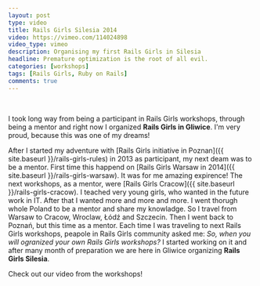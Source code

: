 ```yaml
---
layout: post
type: video
title: Rails Girls Silesia 2014
video: https://vimeo.com/114024898
video_type: vimeo
description: Organising my first Rails Girls in Silesia
headline: Premature optimization is the root of all evil.
categories: [workshops]
tags: [Rails Girls, Ruby on Rails]
comments: true
---
```


<br>

I took long way from being a participant in Rails Girls workshops, through being a mentor and right now I organized **Rails Girls in Gliwice**. I'm very proud, because this was one of my dreams!

After I started my adventure with [Rails Girls initiative in Poznan]({{ site.baseurl }}/rails-girls-rules) in 2013 as participant, my next deam was to be a mentor. First time this happend on [Rails Girls Warsaw in 2014]({{ site.baseurl }}/rails-girls-warsaw). It was for me amazing expirence! The next workshops, as a mentor, were [Rails Girls Cracow]({{ site.baseurl }}/rails-girls-cracow). I teached very young girls, who wanted in the future work in IT. After that I wanted more and more and more. I went thorugh whole Poland to be a mentor and share my knowladge. So I travel from Warsaw to Cracow, Wroclaw, Łódź and Szczecin. Then I went back to Poznań, but this time as a mentor. Each time I was traveling to next Rails Girls workshops, peapole in Rails Girls community asked me: _So, when you will ogranized your own Rails Girls workshops?_ I started working on it and after many month of preparation we are here in Gliwice organizing **Rails Girls Silesia**.

Check out our video from the workshops!
